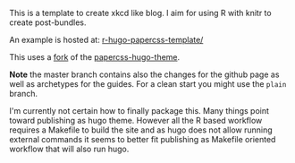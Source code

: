 This is a template to create xkcd like blog. 
I aim for using R with knitr to create post-bundles.

An example is hosted at: [r-hugo-papercss-template/](https://bdcaf.github.io/r-hugo-papercss-template/)

This uses a [fork](https://github.com/bdcaf/papercss-hugo-theme) of the [papercss-hugo-theme](https://github.com/zwbetz-gh/papercss-hugo-theme).

**Note** the master branch contains also the changes for the github page as well as archetypes for the guides.
For a clean start you might use the `plain` branch.

I'm currently not certain how to finally package this.
Many things point toward publishing as hugo theme. 
However all the R based workflow requires a Makefile to build the site and as hugo does not allow running external commands it seems to better fit publishing as Makefile oriented workflow that will also run hugo.
